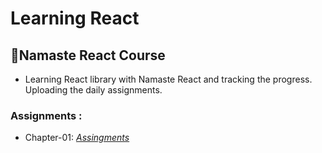 # Learning React

## 🚀Namaste React Course


- Learning React library with Namaste React and tracking the progress. Uploading the daily assignments.

### Assignments : 
- Chapter-01: <a href="https://github.com/Ghosh-95/Namaste-React/tree/bd4df2b8b612cb162b60740f32fcd818fa4ca6ec/01react#readme">*Assingments*</a>
